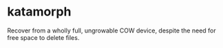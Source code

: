 # katamorph
Recover from a wholly full, ungrowable COW device, despite the need for free space to delete files.
